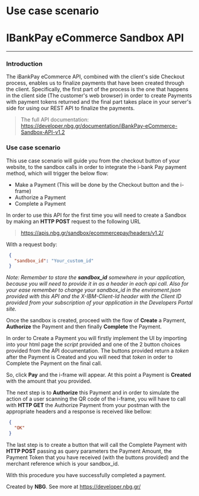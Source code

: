  
# Use case scenario
# IBankPay eCommerce Sandbox API
------------------------------------------------------------------------------------------

### Introduction
The iBankPay eCommerce API, combined with the client's side Checkout process, enables us to finalize payments that have been created through the client. Specifically, the first part of the process is the one that happens in the client side (The customer's web browser) in order to create Payments with payment tokens returned and the final part takes place in your server's side for using our REST API to finalize the payments.


> The full API documentation: https://developer.nbg.gr/documentation/iBankPay-eCommerce-Sandbox-API-v1.2

### Use case scenario
This use case scenario will guide you from the checkout button of your website, to the sandbox calls in order to integrate the i-bank Pay payment method, which will trigger the below flow:

  - Make a Payment (This will be done by the Checkout button and the i-frame)
  - Authorize a Payment
  - Complete a Payment

In order to use this API for the first time you will need to create a Sandbox by making an **HTTP POST** request to the following URL
> https://apis.nbg.gr/sandbox/ecommercepay/headers/v1.2/

With a request body:
```json
 {
   "sandbox_id": "Your_custom_id"
 }
``` 

*Note: Remember to store the **sandbox_id** somewhere in your application, because you will need to provide it in as a header in each api call. Also for your ease remember to change your sandbox_id in the enviroment.json provided with this API and the *X-IBM-Client-Id* header with the Client ID provided from your subscription of your application in the Developers Portal site.*

Once the sandbox is created, proceed with the flow of **Create** a Payment, **Authorize** the Payment and then finally **Complete** the Payment.

In order to Create a Payment you will firstly implement the UI by importing into your html page the *script* provided and one of the 2 button choices provided from the API documentation. The buttons provided return a *token* after the Payment is Created and you will need that *token* in order to Complete the Payment on the final call.

So, click **Pay** and the i-frame will appear. At this point a Payment is **Created** with the amount that you provided.

The next step is to **Authorize** this Payment and in order to simulate the action of a user scanning the QR code of the i-frame, you will have to call with **HTTP GET** the Authorize Payment from your postman with the appropriate headers and a response is received like bellow:
```json
 {
   "OK"
 }
``` 

The last step is to create a button that will call the Complete Payment with **HTTP POST** passing as query parameters the Payment Amount, the Payment Token that you have received (with the buttons provided) and the merchant reference which is your sandbox_id.

With this procedure you have successfully completed a payment.

Created by **NBG**.
See more at https://developer.nbg.gr/
